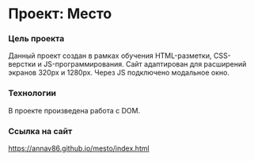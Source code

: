 # Проект: Место

### Цель проекта

Данный проект создан в рамках обучения HTML-разметки, CSS-верстки и JS-программирования.
Сайт адаптирован для расширений экранов 320px и 1280px.
Через JS подключено модальное окно.

### Технологии

В проекте произведена работа с DOM.

### Ссылка на сайт

https://annav86.github.io/mesto/index.html
